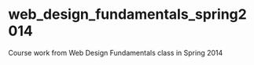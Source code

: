 web_design_fundamentals_spring2014
==================================

Course work from Web Design Fundamentals class in Spring 2014
